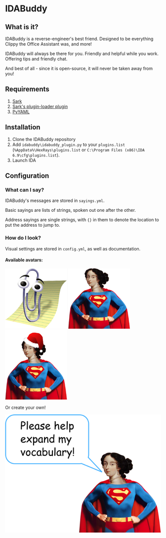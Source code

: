 # IDABuddy

## What is it?

IDABuddy is a reverse-engineer's best friend. Designed to be everything
Clippy the Office Assistant was, and more!

IDABuddy will always be there for you. Friendly and helpful while you
work. Offering tips and friendly chat.

And best of all - since it is open-source, it will never be taken away
from you!


## Requirements

1. [Sark](https://github.com/tmr232/sark)
1. [Sark's plugin-loader plugin](http://sark.readthedocs.org/en/latest/plugins/installation.html)
1. [PyYAML](http://pyyaml.org/)

## Installation

1. Clone the IDABuddy repository
1. Add `idabuddy\idabuddy_plugin.py` to your `plugins.list` (`%AppData%\HexRays\plugins.list` or `C:\Program Files (x86)\IDA 6.9\cfg\plugins.list`).
1. Launch IDA


## Configuration

### What can I say?

IDABuddy's messages are stored in `sayings.yml`.

Basic sayings are lists of strings, spoken out one after the other.

Address sayings are single strings, with `{}` in them to denote the location
to put the address to jump to.

### How do I look?

Visual settings are stored in `config.yml`, as well as documentation.

#### Available avatars:

<img width="200" src="idabuddy/avatar/clippy.png">
<img width="200" src="idabuddy/avatar/superida.png">
<img width="200" src="idabuddy/avatar/xmasida.png">

Or create your own!


<img align="right" src="help.png">
